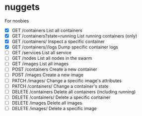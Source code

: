 # nuggets
For noobies

* [x] GET /containers                     	  List all containers
* [x] GET /containers?state=running       	  List running containers (only)
* [x] GET /containers/<id>	                  Inspect a specific container
* [x] GET /containers/<id>/logs	              Dump specific container logs
* [ ] GET /services		            	          List all service
* [ ] GET /nodes		            	            List all nodes in the swarm
* [ ] GET /images		            	            List all images
* [ ] POST /containers		            	      Create a new container
* [ ] POST /images		            	          Create a new image
* [ ] PATCH /images/<id>		            	    Change a specific image's attributes
* [ ] PATCH /containers/<id>              	  Change a container's state
* [ ] DELETE /containers                  	  Delete all containers (including running)
* [ ] DELETE /containers/<id> 	              Delete a specific container
* [ ] DELETE /images                      	  Delete all images
* [ ] DELETE /images/<id>		                  Delete a specific image
